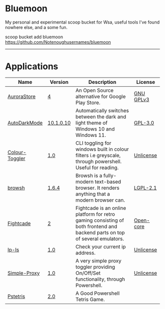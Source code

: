 # Bluemoon
My personal and experimental scoop bucket for Wsa, useful tools I've found nowhere else, and a some fun.

scoop bucket add bluemoon https://github.com/Notenoughusernames/bluemoon

-------------------------------------------------------------------------
</details>

# Applications

<!-- <apps> -->

|Name|Version|Description|License|
|----|-------|-----------|-------|
|[AuroraStore](https://gitlab.com/AuroraOSS/AuroraStore "https://gitlab.com/AuroraOSS/AuroraStore")|[4](https://gitlab.com/AuroraOSS/AuroraStore "https://gitlab.com/AuroraOSS/AuroraStore")|An Open Source alternative for Google Play Store.|[GNU GPLv3](https://gitlab.com/AuroraOSS/AuroraStore/-/blob/master/LICENSE "https://gitlab.com/AuroraOSS/AuroraStore/-/blob/master/LICENSE")|
|[AutoDarkMode](https://github.com/AutoDarkMode/Windows-Auto-Night-Mode "https://github.com/AutoDarkMode/Windows-Auto-Night-Mode")|[10.1.0.10](https://github.com/AutoDarkMode/Windows-Auto-Night-Mode"https://github.com/AutoDarkMode/Windows-Auto-Night-Mode")|Automatically switches between the dark and light theme of Windows 10 and Windows 11.|[GPL-3.0](https://raw.githubusercontent.com/AutoDarkMode/Windows-Auto-Night-Mode/master/LICENSE "https://raw.githubusercontent.com/AutoDarkMode/Windows-Auto-Night-Mode/master/LICENSE")|
|[Colour-Toggler](https://github.com/Notenoughusernames/Colour-Toggler "https://github.com/Notenoughusernames/Colour-Toggler")|[1.0](https://github.com/Notenoughusernames/Colour-Toggler "https://github.com/Notenoughusernames/Colour-Toggler")|CLI toggling for windows built in colour filters i.e greyscale, through powershell. Useful for reading.|[Unlicense](https://github.com/Notenoughusernames/Colour-Toggler/blob/main/LICENSE "https://github.com/Notenoughusernames/Colour-Toggler/blob/main/LICENSE")|
|[browsh](https://www.brow.sh/ "https://www.brow.sh/")|[1.6.4](https://github.com/browsh-org/browsh/releases "https://github.com/browsh-org/browsh/releases")|Browsh is a fully-modern text-based browser. It renders anything that a modern browser can.|[LGPL-2.1](https://raw.githubusercontent.com/browsh-org/browsh/master/LICENSE "https://raw.githubusercontent.com/browsh-org/browsh/master/LICENSE")|
|[Fightcade](https://www.fightcade.com "https://www.fightcade.com")|[2](https://github.com/browsh-org/browsh/releases "https://github.com/browsh-org/browsh/releases")|Fightcade is an online platform for retro gaming consisting of both frontend and backend parts on top of several emulators.|[Open-core](https://www.fightcade.com/about "https://www.fightcade.com/about")|
|[Ip-Is](https://gist.github.com/Notenoughusernames/42f745a274c6b8e4ccecfc64d7db1103 "https://gist.github.com/Notenoughusernames/42f745a274c6b8e4ccecfc64d7db1103")|[1.0](https://gist.github.com/Notenoughusernames/42f745a274c6b8e4ccecfc64d7db1103 "https://gist.github.com/Notenoughusernames/42f745a274c6b8e4ccecfc64d7db1103")|Check your current ip address.|[Unlicense](https://raw.githubusercontent.com/browsh-org/browsh/master/LICENSE "https://raw.githubusercontent.com/browsh-org/browsh/master/LICENSE")|
|[Simple-Proxy](https://github.com/Notenoughusernames/Simple-Proxy "https://github.com/Notenoughusernames/Simple-Proxy")|[1.0](https://github.com/Notenoughusernames/Simple-Proxy/commits/main "https://github.com/Notenoughusernames/Simple-Proxy/commits/main")|A very simple proxy toggler providing On/Off/Set functionality, through Powershell.|[Unlicense](https://raw.githubusercontent.com/Notenoughusernames/Simple-Proxy/main/LICENSE "https://raw.githubusercontent.com/Notenoughusernames/Simple-Proxy/main/LICENSE")|
|[Pstetris](https://github.com/GPFSimon/PSTetris "https://github.com/GPFSimon/PSTetris")|[2.0](https://github.com/GPFSimon/PSTetris "https://github.com/GPFSimon/PSTetris")|A Good Powershell Tetris Game.||
